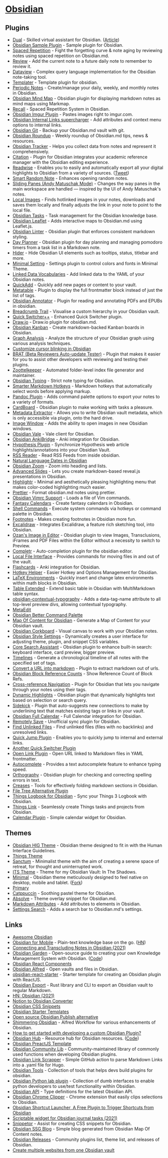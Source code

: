 # [Obsidian](https://obsidian.md/)

## Plugins

- [Dual](https://github.com/Psionica/dual-obsidian-client) - Skilled virtual assistant for Obsidian. ([Article](https://paulbricman.com/thoughtware/dual))
- [Obsidian Sample Plugin](https://github.com/obsidianmd/obsidian-sample-plugin) - Sample plugin for Obsidian.
- [Spaced Repetition](https://github.com/st3v3nmw/obsidian-spaced-repetition) - Fight the forgetting curve & note aging by reviewing notes using spaced repetition on Obsidian.md.
- [Review](https://github.com/ryanjamurphy/review-obsidian) - Add the current note to a future daily note to remember to review it.
- [Dataview](https://github.com/blacksmithgu/obsidian-dataview) - Complex query language implementation for the Obsidian note-taking tool.
- [Templater](https://github.com/SilentVoid13/Templater) - Template plugin for obsidian.
- [Periodic Notes](https://github.com/liamcain/obsidian-periodic-notes) - Create/manage your daily, weekly, and monthly notes in Obsidian.
- [Obsidian Mind Map](https://github.com/lynchjames/obsidian-mind-map) - Obsidian plugin for displaying markdown notes as mind maps using Markmap.
- [Recall](https://github.com/martin-jw/obsidian-recall) - Spaced Repetition System in Obsidian.
- [Obsidian Imgur Plugin](https://github.com/gavvvr/obsidian-imgur-plugin) - Pastes images right to imgur.com.
- [Obsidian Internal Links supercharger](https://github.com/mdelobelle/obsidian_supercharged_links) - Add attributes and context menu options to internal links.
- [Obsidian Git](https://github.com/denolehov/obsidian-git) - Backup your Obsidian.md vault with git.
- [Obsidian Roundup](https://obsidianroundup.org/) - Weekly roundup of Obsidian.md tips, news & resources.
- [Obsidian Tracker](https://github.com/pyrochlore/obsidian-tracker) - Helps you collect data from notes and represent it comprehensively.
- [Citation](https://github.com/hans/obsidian-citation-plugin) - Plugin for Obsidian integrates your academic reference manager with the Obsidian editing experience.
- [Readwise](https://github.com/readwiseio/obsidian-readwise) - Enables you to easily and automatically export all your digital highlights to Obsidian from a variety of sources. ([Tweet](https://twitter.com/readwiseio/status/1457776445015552008))
- [Smart Random Note](https://github.com/erichalldev/obsidian-smart-random-note) - Enhances opening random notes.
- [Sliding Panes (Andy Matuschak Mode)](https://github.com/deathau/sliding-panes-obsidian) - Changes the way panes in the main workspace are handled — inspired by the UI of Andy Matuschak's notes.
- [Local Images](https://github.com/aleksey-rezvov/obsidian-local-images) - Finds hotlinked images in your notes, downloads and saves them locally and finally adjusts the link in your note to point to the local file.
- [Obsidian Tasks](https://github.com/schemar/obsidian-tasks) - Task management for the Obsidian knowledge base.
- [Obsidian Leaflet](https://github.com/valentine195/obsidian-leaflet-plugin) - Adds interactive maps to Obsidian.md using Leaflet.js.
- [Obsidian Linter](https://github.com/platers/obsidian-linter) - Obsidian plugin that enforces consistent markdown styling.
- [Day Planner](https://github.com/lynchjames/obsidian-day-planner) - Obsidian plugin for day planning and managing pomodoro timers from a task list in a Markdown note.
- [Hider](https://github.com/kepano/obsidian-hider) - Hide Obsidian UI elements such as tooltips, status, titlebar and more.
- [Minimal Setting](https://github.com/kepano/obsidian-minimal-settings) - Settings plugin to control colors and fonts in Minimal Theme.
- [Linked Data Vocabularies](https://github.com/kometenstaub/obsidian-linked-data-vocabularies) - Add linked data to the YAML of your Obsidian notes.
- [QuickAdd](https://github.com/chhoumann/quickadd) - Quickly add new pages or content to your vault.
- [Metatable](https://github.com/arnau/obsidian-metatable) - Plugin to display the full frontmatter block instead of just the list of tags.
- [Obsidian Annotator](https://github.com/elias-sundqvist/obsidian-annotator) - Plugin for reading and annotating PDFs and EPUBs in obsidian.
- [Breadcrumb Trail](https://github.com/SkepticMystic/breadcrumbs) - Visualise a custom hierarchy in your Obsidian vault.
- [Quick Switcher++](https://github.com/darlal/obsidian-switcher-plus) - Enhanced Quick Switcher plugin.
- [Draw.io](https://github.com/zapthedingbat/drawio-obsidian) - Draw.io plugin for obsidian.md.
- [Obsidian Kanban](https://github.com/mgmeyers/obsidian-kanban) - Create markdown-backed Kanban boards in Obsidian.
- [Graph Analysis](https://github.com/SkepticMystic/graph-analysis) - Analyze the structure of your Obsidian graph using various analysis techniques.
- [Customize cursor blinking in Obsidian](https://github.com/xnhp/obsidian-cursor-blink)
- [BRAT (Beta Reviewers Auto-update Tester)](https://github.com/TfTHacker/obsidian42-brat) - Plugin that makes it easier for you to assist other developers with reviewing and testing their plugins.
- [Zoottelkeeper](https://github.com/akosbalasko/zoottelkeeper-obsidian-plugin) - Automated folder-level index file generator and maintainer.
- [Obsidian Typing](https://github.com/konodyuk/obsidian-typing) - Strict note typing for Obsidian.
- [Smarter Markdown Hotkeys](https://github.com/chrisgrieser/obsidian-smarter-md-hotkeys) - Markdown hotkeys that automatically select words before applying markup.
- [Pandoc Plugin](https://github.com/OliverBalfour/obsidian-pandoc) - Adds command palette options to export your notes to a variety of formats.
- [CardBoard](https://github.com/roovo/obsidian-card-board) - Obsidian plugin to make working with tasks a pleasure.
- [Metadata Extractor](https://github.com/kometenstaub/metadata-extractor) - Allows you to write Obsidian vault metadata, which is only accessible via plugin, onto the hard drive.
- [Image Window](https://github.com/valentine195/obsidian-image-window) - Adds the ability to open images in new Obsidian windows.
- [Obsidian Vale](https://github.com/marcusolsson/obsidian-vale) - Vale client for Obsidian.
- [Obsidian AnkiBridge](https://github.com/JeppeKlitgaard/ObsidianAnkiBridge) - Anki integration for Obsidian.
- [Hypothesis Plugin](https://github.com/weichenw/obsidian-hypothesis-plugin) - Synchronize Hypothesis web article highlights/annotations into your Obsidian Vault.
- [RSS Reader](https://github.com/joethei/obsidian-rss) - Read RSS Feeds from inside obsidian.
- [Natural Language Dates in Obsidian](https://github.com/argenos/nldates-obsidian)
- [Obsidian Zoom](https://github.com/vslinko/obsidian-zoom) - Zoom into heading and lists.
- [Advanced Slides](https://github.com/MSzturc/obsidian-advanced-slides) - Lets you create markdown-based reveal.js presentations in Obsidian.
- [Highlightr](https://github.com/chetachiezikeuzor/Highlightr-Plugin) - Minimal and aesthetically pleasing highlighting menu that makes color-coded highlighting much easier.
- [Prettier](https://github.com/hipstersmoothie/obsidian-plugin-prettier) - Format obsidian.md notes using prettier.
- [Obsidian Vimrc Support](https://github.com/esm7/obsidian-vimrc-support) - Loads a file of Vim commands.
- [Fantasy Calendars](https://github.com/valentine195/obsidian-fantasy-calendar) - Create fantasy calendars in Obsidian.
- [Shell Commands](https://github.com/Taitava/obsidian-shellcommands) - Execute system commands via hotkeys or command palette in Obsidian.
- [Footnotes](https://github.com/MichaBrugger/obsidian-footnotes) - Makes creating footnotes in Obsidian more fun.
- [Excalidraw](https://github.com/zsviczian/obsidian-excalidraw-plugin) - Integrates Excalidraw, a feature rich sketching tool, into Obsidian.
- [Ozan's Image in Editor](https://github.com/ozntel/oz-image-in-editor-obsidian) - Obsidian plugin to view Images, Transclusions, iFrames and PDF Files within the Editor without a necessity to switch to Preview.
- [Completr](https://github.com/tth05/obsidian-completr) - Auto-completion plugin for the obsidian editor.
- [Local File Interface](https://github.com/qawatake/obsidian-local-file-interface-plugin) - Provides commands for moving files in and out of the vault.
- [Flashcards](https://github.com/reuseman/flashcards-obsidian) - Anki integration for Obsidian.
- [Hotkey Helper](https://github.com/pjeby/hotkey-helper) - Easier Hotkey and Options Management for Obsidian.
- [LaTeX Environments](https://github.com/raineszm/obsidian-latex-environments) - Quickly insert and change latex environments within math blocks in Obsidian.
- [Table Extended](https://github.com/aidenlx/table-extended) - Extend basic table in Obsidian with MultiMarkdown table syntax.
- [obsidian-contextual-typography](https://github.com/mgmeyers/obsidian-contextual-typography) - Adds a data-tag-name attribute to all top-level preview divs, allowing contextual typography.
- [MetaEdit](https://github.com/chhoumann/MetaEdit)
- [Obsidian Better Command Palette](https://github.com/AlexBieg/obsidian-better-command-palette)
- [Map Of Content for Obsidian](https://github.com/Robin-Haupt-1/Obsidian-Map-of-Content) - Generate a Map of Content for your Obsidian vault.
- [Obsidian Corkboard](https://github.com/jmilldotdev/obsidian-corkboard) - Visual canvas to work with your Obsidian notes.
- [Obsidian Style Settings](https://github.com/mgmeyers/obsidian-style-settings) - Dynamically creates a user interface for adjusting theme, plugin, and snippet CSS variables.
- [Core Search Assistant](https://github.com/qawatake/obsidian-core-search-assistant-plugin) - Obsidian plugin to enhance built-in search: keyboard interface, card preview, bigger preview.
- [Timelines](https://github.com/Darakah/obsidian-timelines) - Generate a chronological timeline of all notes with the specified set of tags.
- [Convert a URL into markdown](https://github.com/trashhalo/obsidian-extract-url) - Plugin to extract markdown out of urls.
- [Obsidian Block Reference Counts](https://github.com/shabegom/obsidian-reference-count) - Show Reference Count of Block Refs.
- [Cross-reference Navigation](https://github.com/alexobenauer/Cross-reference-Navigation-for-Obsidian) - Plugin for Obsidian that lets you navigate through your notes using their tags.
- [Dynamic Highlights](https://github.com/nothingislost/obsidian-dynamic-highlights) - Obsidian plugin that dynamically highlights text based on selection or search query.
- [Sidekick](https://github.com/hadynz/obsidian-sidekick) - Plugin that auto-suggests new connections to make by underlining text that matches existing tags or links in your vault.
- [Obsidian Full Calendar](https://github.com/davish/obsidian-full-calendar) - Full Calendar integration for Obsidian.
- [Remotely Save](https://github.com/fyears/remotely-save) - Unofficial sync plugin for Obsidian.
- [Find Unlinked Files](https://github.com/Vinzent03/find-unlinked-files) - Find unlinked files (files with no backlinks) and unresolved links.
- [Quick Jump Plugin](https://github.com/tadashi-aikawa/obsidian-quick-jump-plugin) - Enables you to quickly jump to internal and external links.
- [Another Quick Switcher Plugin](https://github.com/tadashi-aikawa/obsidian-another-quick-switcher)
- [Open Link Plugin](https://github.com/chovanecm/obsidian-open-link) - Open URL linked to Markdown files in YAML frontmatter.
- [Autocomplete](https://github.com/Yeboster/autocomplete-obsidian) - Provides a text autocomplete feature to enhance typing speed.
- [Orthography](https://github.com/denisoed/obsidian-orthography) - Obsidian plugin for checking and correcting spelling errors in text.
- [Creases](https://github.com/liamcain/obsidian-creases) - Tools for effectively folding markdown sections in Obsidian.
- [File Tree Alternative Plugin](https://github.com/ozntel/file-tree-alternative)
- [Things Logbook for Obsidian](https://github.com/liamcain/obsidian-things-logbook) - Sync your Things 3 Logbook with Obsidian.
- [Things Link](https://github.com/gavinmn/obsidian-things-link) - Seamlessly create Things tasks and projects from Obsidian.
- [Calendar Plugin](https://github.com/liamcain/obsidian-calendar-plugin) - Simple calendar widget for Obsidian.

## Themes

- [Obsidian HIG Theme](https://github.com/gavinmn/obsidian-HIG) - Obsidian theme designed to fit in with the Human Interface Guidelines.
- [Things Theme](https://github.com/colineckert/obsidian-things)
- [Sanctum](https://github.com/jdanielmourao/obsidian-sanctum) - Minimalist theme with the aim of creating a serene space of retreat, for thought and uninterrupted work.
- [ITS Theme](https://github.com/SlRvb/Obsidian--ITS-Theme) - Theme for my Obsidian Vault: In The Shadows.
- [Minimal](https://github.com/kepano/obsidian-minimal) - Obsidian theme meticulously designed to feel native on desktop, mobile and tablet. ([Fork](https://github.com/gavinmn/obsidian-minimal))
- [Primary](https://github.com/ceciliamay/obsidianmd-theme-primary)
- [Catppuccin](https://github.com/catppuccin/obsidian) - Soothing pastel theme for Obsidian.
- [Absolve](https://github.com/mulfok/obsidian-absolve) - Theme overlay snippet for Obsidian.md.
- [Markdown Attributes](https://github.com/valentine195/obsidian-markdown-attributes) - Add attributes to elements in Obsidian.
- [Settings Search](https://github.com/valentine195/obsidian-settings-search) - Adds a search bar to Obsidian.md's settings.

## Links

- [Awesome Obsidian](https://github.com/kmaasrud/awesome-obsidian)
- [Obsidian for Mobile](https://obsidian.md/mobile) - Plain-text knowledge base on the go. ([HN](https://news.ycombinator.com/item?id=27807850))
- [Connecting and Transcluding Notes in Obsidian (2021)](https://thesweetsetup.com/connecting-and-transcluding-notes-in-obsidian/)
- [Obsidian Garden](https://obsidian.garden/%F0%9F%91%A9%E2%80%8D%F0%9F%8C%BE+Your+Knowledge+Garden) - Open-source guide to creating your own Knowledge Management System with Obsidian. ([Code](https://github.com/tanepiper/obsidian-garden))
- [Obsidian React Components](https://github.com/elias-sundqvist/obsidian-react-components)
- [Obsidian Alfred](https://github.com/hauselin/obsidian-alfred) - Open vaults and files in Obsidian.
- [obsidian-react-starter](https://github.com/liamcain/obsidian-react-starter) - Starter template for creating an Obsidian plugin with ReactJS.
- [Obsidian Export](https://github.com/zoni/obsidian-export) - Rust library and CLI to export an Obsidian vault to regular Markdown.
- [HN: Obsidian (2021)](https://news.ycombinator.com/item?id=28894481)
- [Notion to Obsidian Converter](https://github.com/connertennery/Notion-to-Obsidian-Converter)
- [Obsidian CSS Snippets](https://github.com/Dmitriy-Shulha/obsidian-css-snippets)
- [Obsidian Starter Templates](https://github.com/masonlr/obsidian-starter-templates)
- [Open source Obsidian Publish alternative](https://github.com/obsidian-userland/publish)
- [Shimmering Obsidian](https://github.com/chrisgrieser/shimmering-obsidian) - Alfred Workflow for various enhancements of Obsidian.
- [How to get started with developing a custom Obsidian Plugin?](https://forum.obsidian.md/t/how-to-get-started-with-developing-a-custom-plugin/8157/9)
- [Obsidian Hub](https://publish.obsidian.md/hub/00+-+Start+here) - Resource hub for Obsidian resources. ([Code](https://github.com/obsidian-community/obsidian-hub))
- [Obsidian PreactJS Template](https://github.com/obsidian-community/obsidian-preact-template)
- [Obsidian Community Lib](https://github.com/obsidian-community/obsidian-community-lib) - Community-maintained library of commonly used functions when developing Obsidian plugins.
- [Obsidian Link Scrapper](https://github.com/jackyzha0/hugo-obsidian) - Simple GitHub action to parse Markdown Links into a .yaml file for Hugo.
- [Obsidian Tools](https://github.com/obsidian-tools/obsidian-tools) - Collection of tools that helps devs build plugins for obsidian.
- [Obsidian Python lab plugin](https://github.com/cristianvasquez/obsidian-lab) - Collection of dumb interfaces to enable python developers to use/test functionality within Obsidian.
- [Obsidian API](https://github.com/obsidianmd/obsidian-api) - Type definitions for the latest Obsidian API.
- [Obsidian Chrome Clipper](https://github.com/jplattel/obsidian-clipper) - Chrome extension that easily clips selections to Obsidian.
- [Obsidian Shortcut Launcher, A Free Plugin to Trigger Shortcuts from Obsidian](https://www.macstories.net/stories/obsidian-shortcut-launcher/)
- [Scriptable widget for Obsidian journal tasks (2021)](https://mostlymaths.net/2021/12/scriptable-obsidian-widget.html/)
- [Snippetor](https://github.com/ebullient/obsidian-snippetor) - Assist for creating CSS snippets for Obsidian.
- [Obsidian SSG Blog](https://github.com/A/obsidian-blog) - Simple blog generated from Obsidian Map Of Content notes.
- [Obsidian Releases](https://github.com/obsidianmd/obsidian-releases) - Community plugins list, theme list, and releases of Obsidian.
- [Create multiple websites from one Obsidian vault](https://starfallprojects.co.uk/blog/obsidian-monorepo/)

